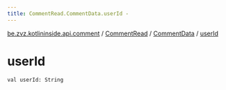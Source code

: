 ```yaml
---
title: CommentRead.CommentData.userId - 
---
```


[be.zvz.kotlininside.api.comment](../../index.html) / [CommentRead](../index.html) / [CommentData](index.html) / [userId](./user-id.html)

# userId

`val userId: String`